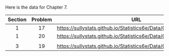 Here is the data for Chapter 7. 

|Section|Problem|URL|
|:---:|:---:|:---:|
|1|17|<a>https://sullystats.github.io/Statistics6e/Data/Chapter6/6_1_17.CSV</a><br/>|
|1|20|<a>https://sullystats.github.io/Statistics6e/Data/Chapter6/6_1_20.CSV</a><br/>|
| | |
|3|19|<a>https://sullystats.github.io/Statistics6e/Data/Chapter6/6_3_19.CSV</a><br/>|

